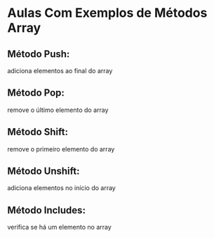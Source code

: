 # Aulas Com Exemplos de Métodos Array

## Método Push: 
adiciona elementos ao final do array

## Método Pop:
remove o último elemento do array

## Método Shift:
remove o primeiro elemento do array

## Método Unshift:
adiciona elementos no início do array

## Método Includes:
verifica se há um elemento no array